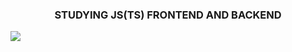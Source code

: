 <h3 align="center">
    STUDYING JS(TS) FRONTEND AND BACKEND
</h3>

<img align='center' src="http://mazassumnida.wtf/api/v2/generate_badge?boj=alstn113">
